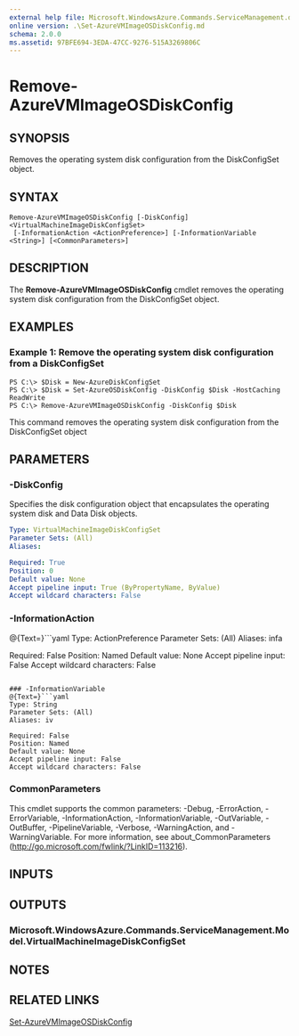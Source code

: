 ```yaml
---
external help file: Microsoft.WindowsAzure.Commands.ServiceManagement.dll-Help.xml
online version: .\Set-AzureVMImageOSDiskConfig.md
schema: 2.0.0
ms.assetid: 97BFE694-3EDA-47CC-9276-515A3269806C
---
```


# Remove-AzureVMImageOSDiskConfig

## SYNOPSIS
Removes the operating system disk configuration from the DiskConfigSet object.

## SYNTAX

```
Remove-AzureVMImageOSDiskConfig [-DiskConfig] <VirtualMachineImageDiskConfigSet>
 [-InformationAction <ActionPreference>] [-InformationVariable <String>] [<CommonParameters>]
```

## DESCRIPTION
The **Remove-AzureVMImageOSDiskConfig** cmdlet removes the operating system disk configuration from the DiskConfigSet object.

## EXAMPLES

### Example 1: Remove the operating system disk configuration from a DiskConfigSet
```
PS C:\> $Disk = New-AzureDiskConfigSet
PS C:\> $Disk = Set-AzureOSDiskConfig -DiskConfig $Disk -HostCaching ReadWrite
PS C:\> Remove-AzureVMImageOSDiskConfig -DiskConfig $Disk
```

This command removes the operating system disk configuration from the DiskConfigSet object

## PARAMETERS

### -DiskConfig
Specifies the disk configuration object that encapsulates the operating system disk and Data Disk objects.

```yaml
Type: VirtualMachineImageDiskConfigSet
Parameter Sets: (All)
Aliases: 

Required: True
Position: 0
Default value: None
Accept pipeline input: True (ByPropertyName, ByValue)
Accept wildcard characters: False
```

### -InformationAction
@{Text=}```yaml
Type: ActionPreference
Parameter Sets: (All)
Aliases: infa

Required: False
Position: Named
Default value: None
Accept pipeline input: False
Accept wildcard characters: False
```

### -InformationVariable
@{Text=}```yaml
Type: String
Parameter Sets: (All)
Aliases: iv

Required: False
Position: Named
Default value: None
Accept pipeline input: False
Accept wildcard characters: False
```

### CommonParameters
This cmdlet supports the common parameters: -Debug, -ErrorAction, -ErrorVariable, -InformationAction, -InformationVariable, -OutVariable, -OutBuffer, -PipelineVariable, -Verbose, -WarningAction, and -WarningVariable. For more information, see about_CommonParameters (http://go.microsoft.com/fwlink/?LinkID=113216).

## INPUTS

## OUTPUTS

### Microsoft.WindowsAzure.Commands.ServiceManagement.Model.VirtualMachineImageDiskConfigSet

## NOTES

## RELATED LINKS

[Set-AzureVMImageOSDiskConfig](.\Set-AzureVMImageOSDiskConfig.md)


